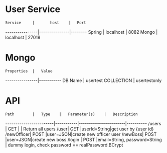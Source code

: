 # User Service

	Service 	|		host	|	Port			
----------------|---------------|--------
	Spring		|	localhost	|  8082
	Mongo		|	localhost	| 27018

# Mongo

	Properties	|	Value
----------------|-----------
DB Name | usertest
COLLECTION | usertestonly

# API


	Path		|	Type	|	Parameter(s)	|	Description
------------------------|-----------|-----------------------|----------
/users	|	GET		| | Return all users
/user|	GET 	|userId=String|get user by {user id}
/newOfficer|	POST |user=JSON|create new officer user
/newBoss|	POST	|user=JSON|create new boss
/login |	POST	|email=String, password=String | dummy login, check password == realPassword.BCrypt
